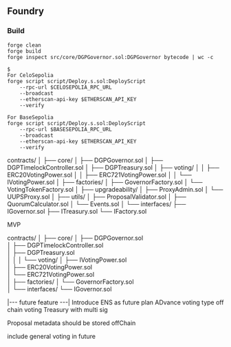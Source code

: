 ## Foundry

### Build

```shell
forge clean
forge build
forge inspect src/core/DGPGovernor.sol:DGPGovernor bytecode | wc -c

$ 
For CeloSepolia
forge script script/Deploy.s.sol:DeployScript 
    --rpc-url $CELOSEPOLIA_RPC_URL 
    --broadcast
    --etherscan-api-key $ETHERSCAN_API_KEY
    --verify

For BaseSepolia
forge script script/Deploy.s.sol:DeployScript 
    --rpc-url $BASESEPOLIA_RPC_URL 
    --broadcast
    --etherscan-api-key $ETHERSCAN_API_KEY
    --verify
```

contracts/
│
├── core/
│   ├── DGPGovernor.sol
│   ├── DGPTimelockController.sol
│   ├── DGPTreasury.sol
│   ├── voting/
│   │   ├── ERC20VotingPower.sol
│   │   ├── ERC721VotingPower.sol
│   │   └── IVotingPower.sol
│
├── factories/
│   ├── GovernorFactory.sol
│   └── VotingTokenFactory.sol
│
├── upgradeability/
│   ├── ProxyAdmin.sol
│   └── UUPSProxy.sol
│
├── utils/
│   ├── ProposalValidator.sol
│   ├── QuorumCalculator.sol
│   └── Events.sol
│
└── interfaces/
    ├── IGovernor.sol
    ├── ITreasury.sol
    └── IFactory.sol

MVP

contracts/
│
├── core/
│   ├── DGPGovernor.sol   
│   ├── DGPTimelockController.sol   
│   ├── DGPTreasury.sol              
│   │
│   └── voting/
│       ├── IVotingPower.sol         
│       ├── ERC20VotingPower.sol    
│       └── ERC721VotingPower.sol   
│
├── factories/
│   └── GovernorFactory.sol          
│
└── interfaces/
    └── IGovernor.sol                


|--- future feature ---|
Introduce ENS as future plan
ADvance voting type
off chain voting
Treasury with multi sig

Proposal metadata should be stored offChain

include general voting in future
